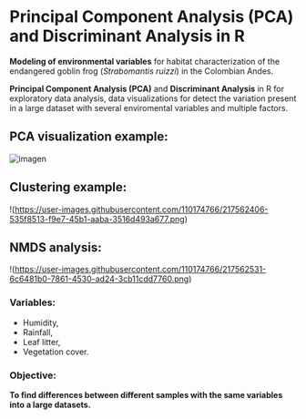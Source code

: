 # Principal Component Analysis (PCA) and Discriminant Analysis in R

**Modeling of environmental variables** for habitat characterization of the endangered goblin frog (*Strabomantis ruizzi*) in the Colombian Andes.

**Principal Component Analysis (PCA)** and **Discriminant Analysis** in R for exploratory data analysis, data visualizations for detect the variation present in a large dataset with several enviromental variables and multiple factors. 

## PCA visualization example: 

![imagen](https://user-images.githubusercontent.com/110174766/217562990-2fd2aacc-bb4f-4890-9f40-95cc45c77776.png)


## Clustering example:

!(https://user-images.githubusercontent.com/110174766/217562406-535f8513-f9e7-45b1-aaba-3516d493a677.png)

## NMDS analysis:

!(https://user-images.githubusercontent.com/110174766/217562531-6c6481b0-7861-4530-ad24-3cb11cdd7760.png)


### Variables:

* Humidity, 
* Rainfall, 
* Leaf litter, 
* Vegetation cover.

### Objective:
**To find differences between different samples with the same variables into a large datasets.** 

